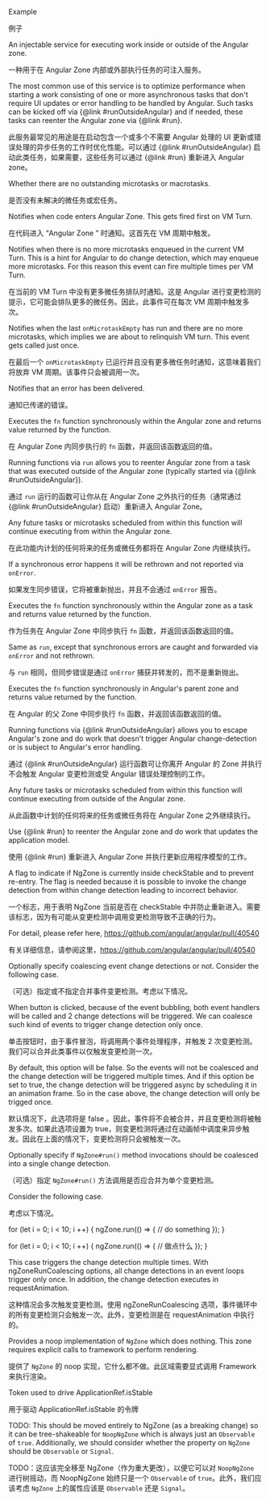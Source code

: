 Example

例子

An injectable service for executing work inside or outside of the Angular zone.

一种用于在 Angular Zone 内部或外部执行任务的可注入服务。

The most common use of this service is to optimize performance when starting a work consisting of
one or more asynchronous tasks that don't require UI updates or error handling to be handled by
Angular. Such tasks can be kicked off via {&commat;link #runOutsideAngular} and if needed, these tasks
can reenter the Angular zone via {&commat;link #run}.

此服务最常见的用途是在启动包含一个或多个不需要 Angular 处理的 UI
更新或错误处理的异步任务的工作时优化性能。可以通过 {&commat;link #runOutsideAngular}
启动此类任务，如果需要，这些任务可以通过 {&commat;link #run} 重新进入 Angular zone。

Whether there are no outstanding microtasks or macrotasks.

是否没有未解决的微任务或宏任务。

Notifies when code enters Angular Zone. This gets fired first on VM Turn.

在代码进入 “Angular Zone ” 时通知。这首先在 VM 周期中触发。

Notifies when there is no more microtasks enqueued in the current VM Turn.
This is a hint for Angular to do change detection, which may enqueue more microtasks.
For this reason this event can fire multiple times per VM Turn.

在当前的 VM Turn 中没有更多微任务排队时通知。这是 Angular
进行变更检测的提示，它可能会排队更多的微任务。因此，此事件可在每次 VM 周期中触发多次。

Notifies when the last `onMicrotaskEmpty` has run and there are no more microtasks, which
implies we are about to relinquish VM turn.
This event gets called just once.

在最后一个 `onMicrotaskEmpty` 已运行并且没有更多微任务时通知，这意味着我们将放弃 VM
周期。该事件只会被调用一次。

Notifies that an error has been delivered.

通知已传递的错误。

Executes the `fn` function synchronously within the Angular zone and returns value returned by
the function.

在 Angular Zone 内同步执行的 `fn` 函数，并返回该函数返回的值。

Running functions via `run` allows you to reenter Angular zone from a task that was executed
outside of the Angular zone \(typically started via {&commat;link #runOutsideAngular}\).

通过 `run` 运行的函数可让你从在 Angular Zone 之外执行的任务（通常通过 {&commat;link #runOutsideAngular} 启动）重新进入 Angular Zone。

Any future tasks or microtasks scheduled from within this function will continue executing from
within the Angular zone.

在此功能内计划的任何将来的任务或微任务都将在 Angular Zone 内继续执行。

If a synchronous error happens it will be rethrown and not reported via `onError`.

如果发生同步错误，它将被重新抛出，并且不会通过 `onError` 报告。

Executes the `fn` function synchronously within the Angular zone as a task and returns value
returned by the function.

作为任务在 Angular Zone 中同步执行 `fn` 函数，并返回该函数返回的值。

Same as `run`, except that synchronous errors are caught and forwarded via `onError` and not
rethrown.

与 `run` 相同，但同步错误是通过 `onError` 捕获并转发的，而不是重新抛出。

Executes the `fn` function synchronously in Angular's parent zone and returns value returned by
the function.

在 Angular 的父 Zone 中同步执行 `fn` 函数，并返回该函数返回的值。

Running functions via {&commat;link #runOutsideAngular} allows you to escape Angular's zone and do
work that
doesn't trigger Angular change-detection or is subject to Angular's error handling.

通过 {&commat;link #runOutsideAngular} 运行函数可让你离开 Angular 的 Zone 并执行不会触发 Angular
变更检测或受 Angular 错误处理控制的工作。

Any future tasks or microtasks scheduled from within this function will continue executing from
outside of the Angular zone.

从此函数中计划的任何将来的任务或微任务将在 Angular Zone 之外继续执行。

Use {&commat;link #run} to reenter the Angular zone and do work that updates the application model.

使用 {&commat;link #run} 重新进入 Angular Zone 并执行更新应用程序模型的工作。

A flag to indicate if NgZone is currently inside
checkStable and to prevent re-entry. The flag is
needed because it is possible to invoke the change
detection from within change detection leading to
incorrect behavior.

一个标志，用于表明 NgZone 当前是否在 checkStable
中并防止重新进入。需要该标志，因为有可能从变更检测中调用变更检测导致不正确的行为。

For detail, please refer here,
https://github.com/angular/angular/pull/40540

有关详细信息，请参阅这里，https://github.com/angular/angular/pull/40540

Optionally specify coalescing event change detections or not.
Consider the following case.

（可选）指定或不指定合并事件变更检测。考虑以下情况。

When button is clicked, because of the event bubbling, both
event handlers will be called and 2 change detections will be
triggered. We can coalesce such kind of events to trigger
change detection only once.

单击按钮时，由于事件冒泡，将调用两个事件处理程序，并触发 2
次变更检测。我们可以合并此类事件以仅触发变更检测一次。

By default, this option will be false. So the events will not be
coalesced and the change detection will be triggered multiple times.
And if this option be set to true, the change detection will be
triggered async by scheduling it in an animation frame. So in the case above,
the change detection will only be trigged once.

默认情况下，此选项将是 false
。因此，事件将不会被合并，并且变更检测将被触发多次。如果此选项设置为
true，则变更检测将通过在动画帧中调度来异步触发。因此在上面的情况下，变更检测将只会被触发一次。

Optionally specify if `NgZone#run()` method invocations should be coalesced
into a single change detection.

（可选）指定 `NgZone#run()` 方法调用是否应合并为单个变更检测。

Consider the following case.

考虑以下情况。

for \(let i = 0; i &lt; 10; i ++\) {
  ngZone.run\(\(\) => {
    // do something
  }\);
}

for \(let i = 0; i &lt; 10; i ++\) { ngZone.run\(\(\) => { // 做点什么 }\); }

This case triggers the change detection multiple times.
With ngZoneRunCoalescing options, all change detections in an event loops trigger only once.
In addition, the change detection executes in requestAnimation.

这种情况会多次触发变更检测。使用 ngZoneRunCoalescing
选项，事件循环中的所有变更检测只会触发一次。此外，变更检测是在 requestAnimation 中执行的。

Provides a noop implementation of `NgZone` which does nothing. This zone requires explicit calls
to framework to perform rendering.

提供了 `NgZone` 的 noop 实现，它什么都不做。此区域需要显式调用 Framework 来执行渲染。

Token used to drive ApplicationRef.isStable

用于驱动 ApplicationRef.isStable 的令牌

TODO: This should be moved entirely to NgZone \(as a breaking change\) so it can be tree-shakeable
for `NoopNgZone` which is always just an `Observable` of `true`. Additionally, we should consider
whether the property on `NgZone` should be `Observable` or `Signal`.

TODO：这应该完全移至 NgZone（作为重大更改），以便它可以对 `NoopNgZone` 进行树摇动，而 NoopNgZone 始终只是一个 `Observable` of `true`。此外，我们应该考虑 `NgZone` 上的属性应该是 `Observable` 还是 `Signal`。